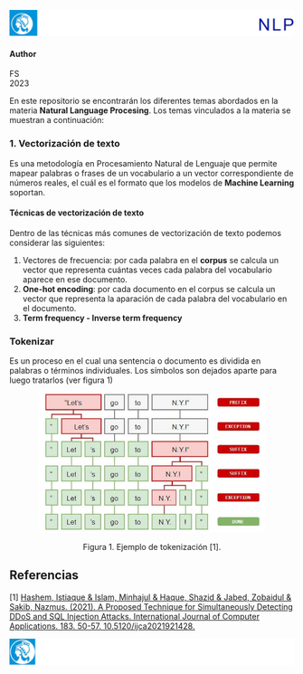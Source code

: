 ![header](doc/LogoHeader.png)
#### Author
FS <br>
2023

En este repositorio se encontrarán los diferentes temas abordados en la materia **Natural Language Procesing**. Los temas vinculados a la materia se muestran a continuación:

### 1. Vectorización de texto
Es una metodología en Procesamiento Natural de Lenguaje que permite mapear palabras o frases de un vocabulario a un vector correspondiente de números reales,  el cuál es el formato que los modelos de **Machine Learning** soportan.
#### Técnicas de vectorización de texto
Dentro de las técnicas más comunes de vectorización de texto podemos considerar las siguientes:
1. Vectores de frecuencia: por cada palabra en el **corpus** se calcula un vector que representa cuántas veces cada palabra del vocabulario aparece en ese documento.
2. **One-hot encoding**: por cada documento en el corpus se calcula un vector que representa la aparación de cada palabra del vocabulario en el documento.
3. **Term frequency - Inverse term frequency**

### Tokenizar
Es un proceso en el cual una sentencia o documento es dividida en palabras o términos individuales. Los símbolos son dejados aparte para luego tratarlos (ver figura 1)
<p align = "center">
<img alt = "imagen1" src = imgs\tokenization.png style="width:400px; height:auto" style= "display: block; margin: 0 auto">
</p>
<p align = "center"> Figura 1.  Ejemplo de tokenización [1]. </p>

## Referencias
[1] [Hashem, Istiaque & Islam, Minhajul & Haque, Shazid & Jabed, Zobaidul & Sakib, Nazmus. (2021). A Proposed Technique for Simultaneously Detecting DDoS and SQL Injection Attacks. International Journal of Computer Applications. 183. 50-57. 10.5120/ijca2021921428. 
](https://www.researchgate.net/figure/Tokenization-method-in-NLP-28_fig1_352658333.com)


![footer](doc/LogoFooter.png)
